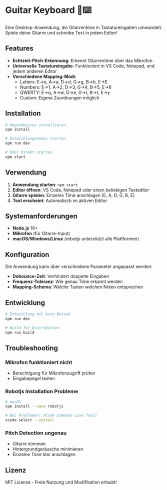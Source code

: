 # Guitar Keyboard 🎸⌨️

Eine Desktop-Anwendung, die Gitarrentöne in Tastatureingaben umwandelt. Spiele deine Gitarre und schreibe Text in jedem Editor!

## Features

- **Echtzeit-Pitch-Erkennung**: Erkennt Gitarrentöne über das Mikrofon
- **Universelle Tastatureingabe**: Funktioniert in VS Code, Notepad, und jedem anderen Editor
- **Verschiedene Mapping-Modi**: 
  - Letters: E→e, A→a, D→d, G→g, B→b, E→E
  - Numbers: E→1, A→2, D→3, G→4, B→5, E→6
  - QWERTY: E→q, A→w, D→e, G→r, B→t, E→y
  - Custom: Eigene Zuordnungen möglich

## Installation

```bash
# Dependencies installieren
npm install

# Entwicklungsmodus starten
npm run dev

# Oder direkt starten
npm start
```

## Verwendung

1. **Anwendung starten**: `npm start`
2. **Editor öffnen**: VS Code, Notepad oder einen beliebigen Texteditor
3. **Gitarre spielen**: Einzelne Töne anschlagen (E, A, D, G, B, E)
4. **Text erscheint**: Automatisch im aktiven Editor

## Systemanforderungen

- **Node.js** 16+ 
- **Mikrofon** (für Gitarre-Input)
- **macOS/Windows/Linux** (robotjs unterstützt alle Plattformen)

## Konfiguration

Die Anwendung kann über verschiedene Parameter angepasst werden:

- **Debounce-Zeit**: Verhindert doppelte Eingaben
- **Frequenz-Toleranz**: Wie genau Töne erkannt werden
- **Mapping-Schema**: Welche Tasten welchen Noten entsprechen

## Entwicklung

```bash
# Entwicklung mit Auto-Reload
npm run dev

# Build für Distribution
npm run build
```

## Troubleshooting

### Mikrofon funktioniert nicht
- Berechtigung für Mikrofonzugriff prüfen
- Eingabepegel testen

### Robotjs Installation Probleme
```bash
# macOS
npm install --save robotjs

# Bei Problemen: XCode Command Line Tools
xcode-select --install
```

### Pitch Detection ungenau
- Gitarre stimmen
- Hintergrundgeräusche minimieren
- Einzelne Töne klar anschlagen

## Lizenz

MIT License - Freie Nutzung und Modifikation erlaubt!
